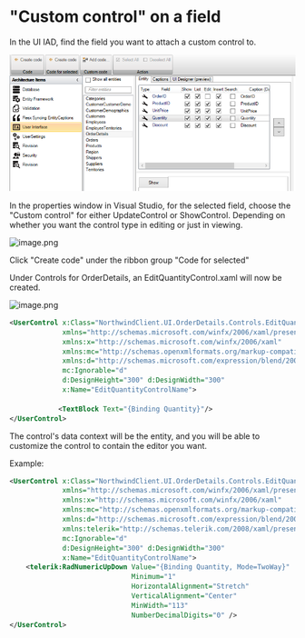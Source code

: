 # "Custom control" on a field

In the UI IAD, find the field you want to attach a custom control to.

![Alt text](media/custom-control-on-one-field.png)

In the properties window in Visual Studio, for the selected field, choose the "Custom control" for either UpdateControl or ShowControl. Depending on whether you want the control type in editing or just in viewing.

 ![image.png](media/custom-control-på-et-felt_1.png)

Click "Create code" under the ribbon group "Code for selected"

Under Controls for OrderDetails, an EditQuantityControl.xaml will now be created.

 ![image.png](media/custom-control-på-et-felt_3.png)

```xml
<UserControl x:Class="NorthwindClient.UI.OrderDetails.Controls.EditQuantityControl"
             xmlns="http://schemas.microsoft.com/winfx/2006/xaml/presentation"
             xmlns:x="http://schemas.microsoft.com/winfx/2006/xaml"
             xmlns:mc="http://schemas.openxmlformats.org/markup-compatibility/2006" 
             xmlns:d="http://schemas.microsoft.com/expression/blend/2008" 
             mc:Ignorable="d" 
             d:DesignHeight="300" d:DesignWidth="300"
             x:Name="EditQuantityControlName">

            <TextBlock Text="{Binding Quantity}"/>
</UserControl>
```

The control's data context will be the entity, and you will be able to customize the control to contain the editor you want.

Example:

```xml
<UserControl x:Class="NorthwindClient.UI.OrderDetails.Controls.EditQuantityControl"
             xmlns="http://schemas.microsoft.com/winfx/2006/xaml/presentation"
             xmlns:x="http://schemas.microsoft.com/winfx/2006/xaml"
             xmlns:mc="http://schemas.openxmlformats.org/markup-compatibility/2006" 
             xmlns:d="http://schemas.microsoft.com/expression/blend/2008"
             xmlns:telerik="http://schemas.telerik.com/2008/xaml/presentation"
             mc:Ignorable="d" 
             d:DesignHeight="300" d:DesignWidth="300"
             x:Name="EditQuantityControlName">
    <telerik:RadNumericUpDown Value="{Binding Quantity, Mode=TwoWay}"
                              Minimum="1"
                              HorizontalAlignment="Stretch"
                              VerticalAlignment="Center"
                              MinWidth="113"
                              NumberDecimalDigits="0" />
</UserControl>
```
